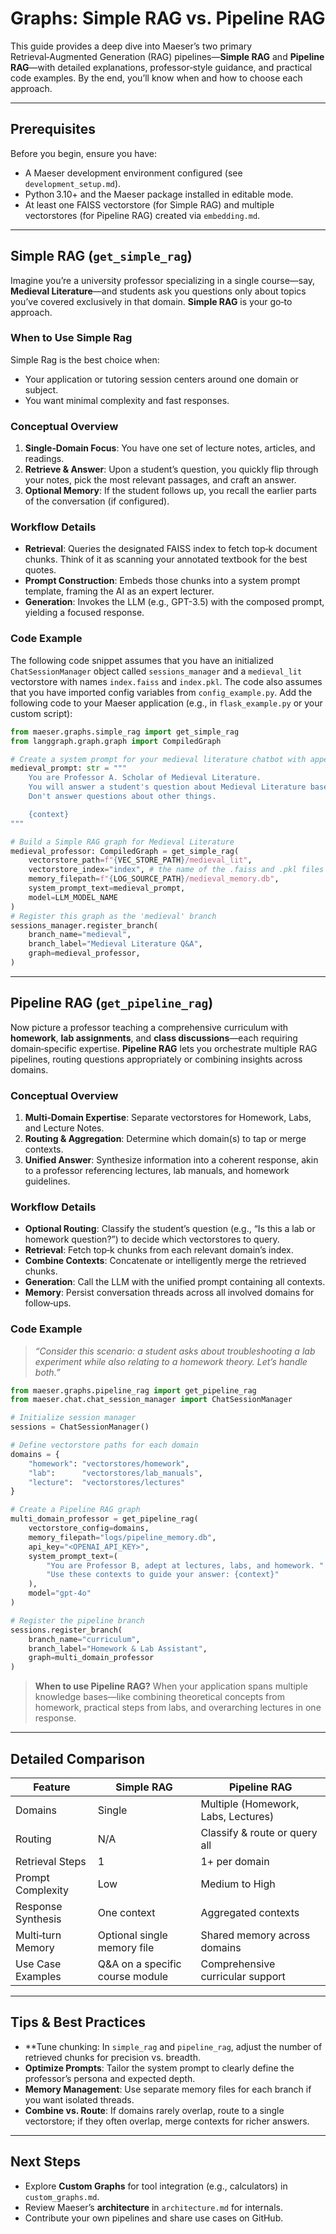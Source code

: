 # Graphs: Simple RAG vs. Pipeline RAG

This guide provides a deep dive into Maeser’s two primary Retrieval‑Augmented Generation (RAG) pipelines—**Simple RAG** and **Pipeline RAG**—with detailed explanations, professor‑style guidance, and practical code examples. By the end, you’ll know when and how to choose each approach.

---

## Prerequisites

Before you begin, ensure you have:

- A Maeser development environment configured (see `development_setup.md`).
- Python 3.10+ and the Maeser package installed in editable mode.
- At least one FAISS vectorstore (for Simple RAG) and multiple vectorstores (for Pipeline RAG) created via `embedding.md`.

---

## Simple RAG (`get_simple_rag`)

Imagine you’re a university professor specializing in a single course—say, **Medieval Literature**—and students ask you questions only about topics you’ve covered exclusively in that domain. **Simple RAG** is your go‑to approach.

### When to Use Simple Rag

Simple Rag is the best choice when:
- Your application or tutoring session centers around one domain or subject.
- You want minimal complexity and fast responses.

### Conceptual Overview

1. **Single‑Domain Focus**: You have one set of lecture notes, articles, and readings.
2. **Retrieve & Answer**: Upon a student’s question, you quickly flip through your notes, pick the most relevant passages, and craft an answer.
3. **Optional Memory**: If the student follows up, you recall the earlier parts of the conversation (if configured).

### Workflow Details

- **Retrieval**: Queries the designated FAISS index to fetch top‑k document chunks. Think of it as scanning your annotated textbook for the best quotes.
- **Prompt Construction**: Embeds those chunks into a system prompt template, framing the AI as an expert lecturer.
- **Generation**: Invokes the LLM (e.g., GPT-3.5) with the composed prompt, yielding a focused response.

### Code Example

The following code snippet assumes that you have an initialized `ChatSessionManager` object called `sessions_manager` and a `medieval_lit` vectorstore with names `index.faiss` and `index.pkl`. The code also assumes that you have imported config variables from `config_example.py`. Add the following code to your Maeser application (e.g., in `flask_example.py` or your custom script):

```python
from maeser.graphs.simple_rag import get_simple_rag
from langgraph.graph.graph import CompiledGraph

# Create a system prompt for your medieval literature chatbot with appended context. Example prompt:
medieval_prompt: str = """
    You are Professor A. Scholar of Medieval Literature.
    You will answer a student's question about Medieval Literature based on the context provided.
    Don't answer questions about other things.

    {context}
"""

# Build a Simple RAG graph for Medieval Literature
medieval_professor: CompiledGraph = get_simple_rag(
    vectorstore_path=f"{VEC_STORE_PATH}/medieval_lit",
    vectorstore_index="index", # the name of the .faiss and .pkl files in your vectorstore
    memory_filepath=f"{LOG_SOURCE_PATH}/medieval_memory.db",
    system_prompt_text=medieval_prompt,
    model=LLM_MODEL_NAME
)
# Register this graph as the 'medieval' branch
sessions_manager.register_branch(
    branch_name="medieval",
    branch_label="Medieval Literature Q&A",
    graph=medieval_professor,    
)
```

---

## Pipeline RAG (`get_pipeline_rag`)

Now picture a professor teaching a comprehensive curriculum with **homework**, **lab assignments**, and **class discussions**—each requiring domain‑specific expertise. **Pipeline RAG** lets you orchestrate multiple RAG pipelines, routing questions appropriately or combining insights across domains.

### Conceptual Overview

1. **Multi‑Domain Expertise**: Separate vectorstores for Homework, Labs, and Lecture Notes.
2. **Routing & Aggregation**: Determine which domain(s) to tap or merge contexts.
3. **Unified Answer**: Synthesize information into a coherent response, akin to a professor referencing lectures, lab manuals, and homework guidelines.

### Workflow Details

- **Optional Routing**: Classify the student’s question (e.g., “Is this a lab or homework question?”) to decide which vectorstores to query.
- **Retrieval**: Fetch top‑k chunks from each relevant domain’s index.
- **Combine Contexts**: Concatenate or intelligently merge the retrieved chunks.
- **Generation**: Call the LLM with the unified prompt containing all contexts.
- **Memory**: Persist conversation threads across all involved domains for follow‑ups.

### Code Example

> *“Consider this scenario: a student asks about troubleshooting a lab experiment while also relating to a homework theory. Let’s handle both.”*

```python
from maeser.graphs.pipeline_rag import get_pipeline_rag
from maeser.chat.chat_session_manager import ChatSessionManager

# Initialize session manager
sessions = ChatSessionManager()

# Define vectorstore paths for each domain
domains = {
    "homework": "vectorstores/homework",
    "lab":      "vectorstores/lab_manuals",
    "lecture":  "vectorstores/lectures"
}

# Create a Pipeline RAG graph
multi_domain_professor = get_pipeline_rag(
    vectorstore_config=domains,
    memory_filepath="logs/pipeline_memory.db",
    api_key="<OPENAI_API_KEY>",
    system_prompt_text=(
        "You are Professor B, adept at lectures, labs, and homework. "
        "Use these contexts to guide your answer: {context}"
    ),
    model="gpt-4o"
)

# Register the pipeline branch
sessions.register_branch(
    branch_name="curriculum",
    branch_label="Homework & Lab Assistant",
    graph=multi_domain_professor
)
```

> **When to use Pipeline RAG?** When your application spans multiple knowledge bases—like combining theoretical concepts from homework, practical steps from labs, and overarching lectures in one response.

---

## Detailed Comparison

| Feature            | Simple RAG                      | Pipeline RAG                        |
| ------------------ | ------------------------------- | ----------------------------------- |
| Domains            | Single                          | Multiple (Homework, Labs, Lectures) |
| Routing            | N/A                             | Classify & route or query all       |
| Retrieval Steps    | 1                               | 1+ per domain                       |
| Prompt Complexity  | Low                             | Medium to High                      |
| Response Synthesis | One context                     | Aggregated contexts                 |
| Multi‑turn Memory  | Optional single memory file     | Shared memory across domains        |
| Use Case Examples  | Q&A on a specific course module | Comprehensive curricular support    |

---

## Tips & Best Practices

- **Tune chunking: In `simple_rag` and `pipeline_rag`, adjust the number of retrieved chunks for precision vs. breadth.
- **Optimize Prompts**: Tailor the system prompt to clearly define the professor’s persona and expected depth.
- **Memory Management**: Use separate memory files for each branch if you want isolated threads.
- **Combine vs. Route**: If domains rarely overlap, route to a single vectorstore; if they often overlap, merge contexts for richer answers.

---

## Next Steps

- Explore **Custom Graphs** for tool integration (e.g., calculators) in `custom_graphs.md`.
- Review Maeser’s **architecture** in `architecture.md` for internals.
- Contribute your own pipelines and share use cases on GitHub.

